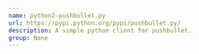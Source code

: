 ```yaml
---
name: python2-pushbullet.py
url: https://pypi.python.org/pypi/pushbullet.py/
description: A simple python client for pushbullet.
group: None
---
```

